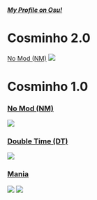 ##### [My Profile on Osu!](https://osu.ppy.sh/u/14086779)

# Cosminho 2.0

[No Mod (NM)](https://drive.google.com/u/0/uc?export=download&confirm=40TV&id=1-kM1QPzgVtk_UWDlsohU8Lqt-hIzWu8G)
![](https://osu.ppy.sh/ss/17323050/0934)

# Cosminho 1.0

### [No Mod (NM)](https://drive.google.com/u/0/uc?id=1k-z80kX1oLY2w1lGA2l17vlFtW3Xy2rB&export=download)
![](https://osu.ppy.sh/ss/17076387/c47d)
### [Double Time (DT)](https://drive.google.com/u/0/uc?id=1YaYXyZNcNFM4cZGSuin5vW6dBwW-EjUB&export=download)
![](https://osu.ppy.sh/ss/17076412/24c2)
### [Mania](https://drive.google.com/u/0/uc?id=1V3qu08F8dCcwIMh24XYFplgEq2qwGpG0&export=download)
![](http://osu.ppy.sh/ss/17076421/ab94)
![](https://osu.ppy.sh/ss/17076418/132f)
